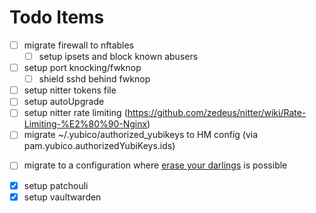 # Todo Items
- [ ] migrate firewall to nftables
  - [ ] setup ipsets and block known abusers
- [ ] setup port knocking/fwknop
  - [ ] shield sshd behind fwknop
- [ ] setup nitter tokens file
- [ ] setup autoUpgrade
- [ ] setup nitter rate limiting (https://github.com/zedeus/nitter/wiki/Rate-Limiting-%E2%80%90-Nginx)
- [ ] migrate ~/.yubico/authorized_yubikeys to HM config (via pam.yubico.authorizedYubiKeys.ids)

<!-- very future tasks -->
- [ ] migrate to a configuration where [erase your darlings](https://grahamc.com/blog/erase-your-darlings/) is possible

<!-- ## Completed Tasks -->
- [x] setup patchouli
- [x] setup vaultwarden
